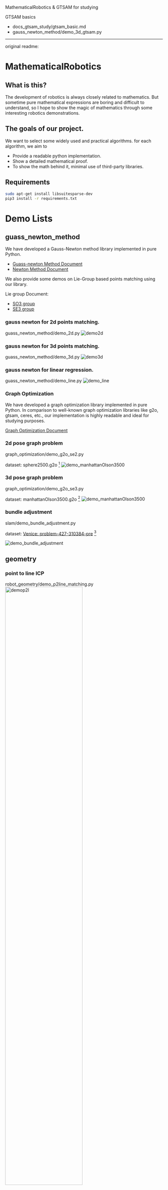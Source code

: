 MathematicalRobotics & GTSAM for studying


GTSAM basics
* docs_gtsam_study/gtsam_basic.md
* gauss_newton_method/demo_3d_gtsam.py


----
original readme:

# MathematicalRobotics

## What is this?
The development of robotics is always closely related to mathematics. But sometime pure mathematical expressions are boring and difficult to understand, so I hope to show the magic of mathematics through some interesting robotics demonstrations.


## The goals of our project.
We want to select some widely used and practical algorithms. for each algorithm, we aim to 
* Provide a readable python implementation.
* Show a detailed mathematical proof.
* To show the math behind it, minimal use of third-party libraries. 

## Requirements 

```bash
sudo apt-get install libsuitesparse-dev
pip3 install -r requirements.txt
```

# Demo Lists

## guass_newton_method

We have developed a Gauss-Newton method library implemented in pure Python.

* [Guass-newton Method Document](docs/guass_newton_method.pdf)
* [Newton Method Document](docs/newton_method.pdf)

We also provide some demos on Lie-Group based points matching using our library.

Lie group Document:
* [SO3 group](docs/3d_rotation_group.pdf)
* [SE3 group](docs/3d_transformation_group.pdf)

### gauss newton for 2d points matching.
guass_newton_method/demo_2d.py
![demo2d](./imgs/demo2d.gif)

### gauss newton for 3d points matching.
guass_newton_method/demo_3d.py
![demo3d](./imgs/demo3d.gif)

### gauss newton for linear regression.
guass_newton_method/demo_line.py
![demo_line](./imgs/demo_line.png)

### Graph Optimization
We have developed a graph optimization library implemented in pure Python. In comparison to well-known graph optimization libraries like g2o, gtsam, ceres, etc., our implementation is highly readable and ideal for studying purposes.


[Graph Optimization Document](docs/graph_optimization.pdf)

### 2d pose graph problem
graph_optimization/demo_g2o_se2.py

dataset: sphere2500.g2o [^1]
![demo_manhattanOlson3500](./imgs/manhattanOlson3500.png)

### 3d pose graph problem
graph_optimization/demo_g2o_se3.py

dataset: manhattanOlson3500.g2o [^1]
![demo_manhattanOlson3500](./imgs/sphere2500.gif)
 
[^1]: Datasets are available in the open source package of [vertigo](https://github.com/OpenSLAM-org/openslam_vertigo).


### bundle adjustment
slam/demo_bundle_adjustment.py

dataset: [Venice: problem-427-310384-pre](https://grail.cs.washington.edu/projects/bal/data/venice/problem-427-310384-pre.txt.bz2) [^2]

![demo_bundle_adjustment](./imgs/bundle_adjustment.gif)


[^2]: The datasets used in the demo are available in the project [Bundle Adjustment in the Large](https://grail.cs.washington.edu/projects/bal/).



## geometry

### point to line ICP
robot_geometry/demo_p2line_matching.py
<img src="./imgs/point_to_line_ICP.png" alt="demop2l" width="70%" height="auto">
### point to plane ICP
robot_geometry/demo_p2plane_matching.py
<img src="./imgs/point_to_plane_ICP.png" alt="demop2p" width="70%" height="auto">
### plane cross a cube
robot_geometry/demo_plane_cross_cube.py
<img src="./imgs/plane_cross_cube.gif" alt="demopcc" width="70%" height="auto">



